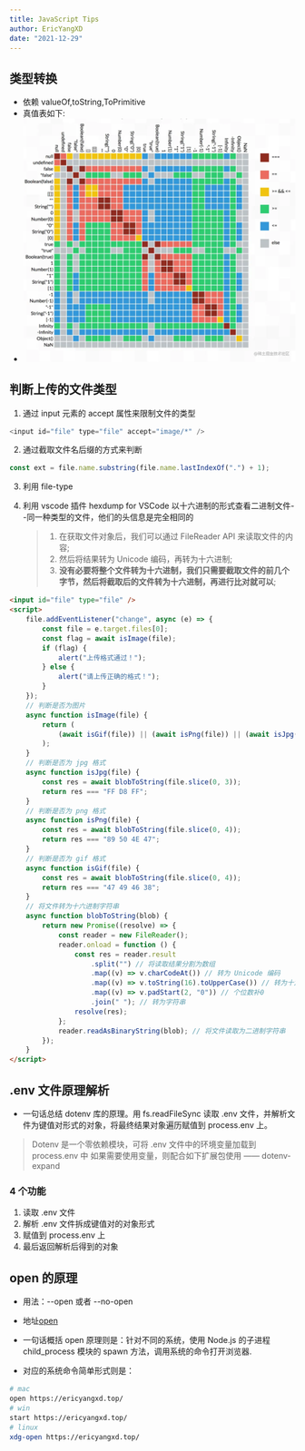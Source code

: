 ```yaml
---
title: JavaScript Tips
author: EricYangXD
date: "2021-12-29"
---
```


## 类型转换

-   依赖 valueOf,toString,ToPrimitive
-   真值表如下:
-   ![JS类型转换真值表](../../assets/js-true-value.webp "JS类型转换真值表")

## 判断上传的文件类型

1. 通过 input 元素的 accept 属性来限制文件的类型

```js
<input id="file" type="file" accept="image/*" />
```

2. 通过截取文件名后缀的方式来判断

```js
const ext = file.name.substring(file.name.lastIndexOf(".") + 1);
```

3. 利用 file-type

4. 利用 vscode 插件 hexdump for VSCode 以十六进制的形式查看二进制文件--同一种类型的文件，他们的头信息是完全相同的
    > 1. 在获取文件对象后，我们可以通过 FileReader API 来读取文件的内容;
    > 2. 然后将结果转为 Unicode 编码，再转为十六进制;
    > 3. **没有必要将整个文件转为十六进制，我们只需要截取文件的前几个字节，然后将截取后的文件转为十六进制，再进行比对就可以**;

```html
<input id="file" type="file" />
<script>
	file.addEventListener("change", async (e) => {
		const file = e.target.files[0];
		const flag = await isImage(file);
		if (flag) {
			alert("上传格式通过！");
		} else {
			alert("请上传正确的格式！");
		}
	});
	// 判断是否为图片
	async function isImage(file) {
		return (
			(await isGif(file)) || (await isPng(file)) || (await isJpg(file))
		);
	}
	// 判断是否为 jpg 格式
	async function isJpg(file) {
		const res = await blobToString(file.slice(0, 3));
		return res === "FF D8 FF";
	}
	// 判断是否为 png 格式
	async function isPng(file) {
		const res = await blobToString(file.slice(0, 4));
		return res === "89 50 4E 47";
	}
	// 判断是否为 gif 格式
	async function isGif(file) {
		const res = await blobToString(file.slice(0, 4));
		return res === "47 49 46 38";
	}
	// 将文件转为十六进制字符串
	async function blobToString(blob) {
		return new Promise((resolve) => {
			const reader = new FileReader();
			reader.onload = function () {
				const res = reader.result
					.split("") // 将读取结果分割为数组
					.map((v) => v.charCodeAt()) // 转为 Unicode 编码
					.map((v) => v.toString(16).toUpperCase()) // 转为十六进制，再转大写
					.map((v) => v.padStart(2, "0")) // 个位数补0
					.join(" "); // 转为字符串
				resolve(res);
			};
			reader.readAsBinaryString(blob); // 将文件读取为二进制字符串
		});
	}
</script>
```

## .env 文件原理解析

-   一句话总结 dotenv 库的原理。用 fs.readFileSync 读取 .env 文件，并解析文件为键值对形式的对象，将最终结果对象遍历赋值到 process.env 上。

> Dotenv 是一个零依赖模块，可将 .env 文件中的环境变量加载到 process.env 中
> 如果需要使用变量，则配合如下扩展包使用 —— dotenv-expand

### 4 个功能

1. 读取 .env 文件
2. 解析 .env 文件拆成键值对的对象形式
3. 赋值到 process.env 上
4. 最后返回解析后得到的对象

## open 的原理

-   用法：--open 或者 --no-open
-   地址[open](https://github.com/sindresorhus/open)

-   一句话概括 open 原理则是：针对不同的系统，使用 Node.js 的子进程 child_process 模块的 spawn 方法，调用系统的命令打开浏览器.
-   对应的系统命令简单形式则是：

```bash
# mac
open https://ericyangxd.top/
# win
start https://ericyangxd.top/
# linux
xdg-open https://ericyangxd.top/
```
